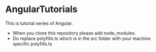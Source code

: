 # AngularTutorials
This is tutorial series of Angular.

- When you clone this repository please add node_modules.
- Do replace polyfills.ts which is in the src folder with your machine specific polyfills.ts

